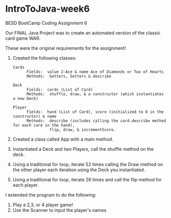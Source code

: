 # IntroToJava-week6
BESD BootCamp Coding Assignment 6

Our FINAL Java Project was to create an automated version of the classic card game WAR.

These were the original requirements for the assignment!

1.  Created the following classes:  

        Cards 
              Fields:  value 2-Ace & name Ace of Diamonds or Two of Hearts
              Methods:  Getters, Setters & describe

        Deck
              Fields:  cards (List of Card)
              Methods:  shuffle, draw, & a constructor (which instantiates a new Deck)
              
        Player
              Fields:  hand (List of Card), score (initialized to 0 in the constructor) & name
              Methods:  describe (includes calling the card.describe method for each care in the hand), 
                        flip, draw, & incrementScore.
                      

2.  Created a class called App with a main method.
3.  Instantiated a Deck and two Players, call the shuffle method on the deck.
4.  Using a traditional for loop, iterate 52 times calling the Draw method on the other player each iteration using the Deck you instantiated.
5.  Using a traditional for loop, iterate 26 times and call the flip method for each player.

I extended the program to do the following:

1.  Play a 2,3, or 4 player game!
2.  Use the Scanner to input the player's names 
